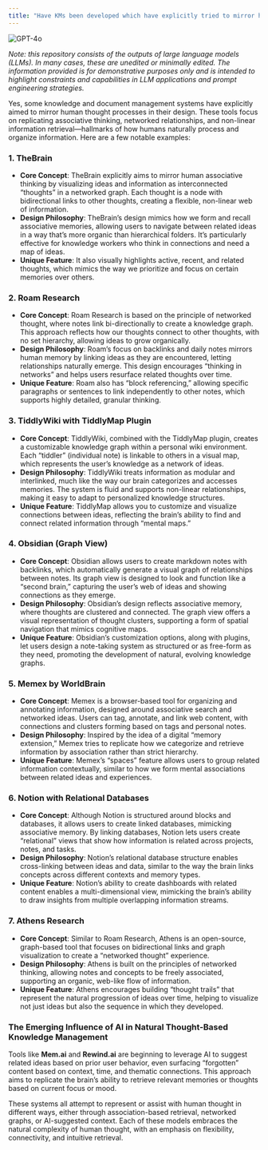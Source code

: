 ```yaml
---
title: "Have KMs been developed which have explicitly tried to mirror human information capture and retrieval"
---
```

![GPT-4o](https://img.shields.io/badge/GPT--4o-3333FF?style=for-the-badge&logo=openai&logoColor=white)



*Note: this repository consists of the outputs of large language models (LLMs). In many cases, these are unedited or minimally edited. The information provided is for demonstrative purposes only and is intended to highlight constraints and capabilities in LLM applications and prompt engineering strategies.*


Yes, some knowledge and document management systems have explicitly aimed to mirror human thought processes in their design. These tools focus on replicating associative thinking, networked relationships, and non-linear information retrieval—hallmarks of how humans naturally process and organize information. Here are a few notable examples:

### 1. **TheBrain**
   - **Core Concept**: TheBrain explicitly aims to mirror human associative thinking by visualizing ideas and information as interconnected “thoughts” in a networked graph. Each thought is a node with bidirectional links to other thoughts, creating a flexible, non-linear web of information.
   - **Design Philosophy**: TheBrain’s design mimics how we form and recall associative memories, allowing users to navigate between related ideas in a way that’s more organic than hierarchical folders. It’s particularly effective for knowledge workers who think in connections and need a map of ideas.
   - **Unique Feature**: It also visually highlights active, recent, and related thoughts, which mimics the way we prioritize and focus on certain memories over others.

### 2. **Roam Research**
   - **Core Concept**: Roam Research is based on the principle of networked thought, where notes link bi-directionally to create a knowledge graph. This approach reflects how our thoughts connect to other thoughts, with no set hierarchy, allowing ideas to grow organically.
   - **Design Philosophy**: Roam’s focus on backlinks and daily notes mirrors human memory by linking ideas as they are encountered, letting relationships naturally emerge. This design encourages “thinking in networks” and helps users resurface related thoughts over time.
   - **Unique Feature**: Roam also has “block referencing,” allowing specific paragraphs or sentences to link independently to other notes, which supports highly detailed, granular thinking.

### 3. **TiddlyWiki with TiddlyMap Plugin**
   - **Core Concept**: TiddlyWiki, combined with the TiddlyMap plugin, creates a customizable knowledge graph within a personal wiki environment. Each “tiddler” (individual note) is linkable to others in a visual map, which represents the user’s knowledge as a network of ideas.
   - **Design Philosophy**: TiddlyWiki treats information as modular and interlinked, much like the way our brain categorizes and accesses memories. The system is fluid and supports non-linear relationships, making it easy to adapt to personalized knowledge structures.
   - **Unique Feature**: TiddlyMap allows you to customize and visualize connections between ideas, reflecting the brain’s ability to find and connect related information through “mental maps.”

### 4. **Obsidian (Graph View)**
   - **Core Concept**: Obsidian allows users to create markdown notes with backlinks, which automatically generate a visual graph of relationships between notes. Its graph view is designed to look and function like a “second brain,” capturing the user’s web of ideas and showing connections as they emerge.
   - **Design Philosophy**: Obsidian’s design reflects associative memory, where thoughts are clustered and connected. The graph view offers a visual representation of thought clusters, supporting a form of spatial navigation that mimics cognitive maps.
   - **Unique Feature**: Obsidian’s customization options, along with plugins, let users design a note-taking system as structured or as free-form as they need, promoting the development of natural, evolving knowledge graphs.

### 5. **Memex by WorldBrain**
   - **Core Concept**: Memex is a browser-based tool for organizing and annotating information, designed around associative search and networked ideas. Users can tag, annotate, and link web content, with connections and clusters forming based on tags and personal notes.
   - **Design Philosophy**: Inspired by the idea of a digital “memory extension,” Memex tries to replicate how we categorize and retrieve information by association rather than strict hierarchy.
   - **Unique Feature**: Memex’s “spaces” feature allows users to group related information contextually, similar to how we form mental associations between related ideas and experiences.

### 6. **Notion with Relational Databases**
   - **Core Concept**: Although Notion is structured around blocks and databases, it allows users to create linked databases, mimicking associative memory. By linking databases, Notion lets users create “relational” views that show how information is related across projects, notes, and tasks.
   - **Design Philosophy**: Notion’s relational database structure enables cross-linking between ideas and data, similar to the way the brain links concepts across different contexts and memory types.
   - **Unique Feature**: Notion’s ability to create dashboards with related content enables a multi-dimensional view, mimicking the brain’s ability to draw insights from multiple overlapping information streams.

### 7. **Athens Research**
   - **Core Concept**: Similar to Roam Research, Athens is an open-source, graph-based tool that focuses on bidirectional links and graph visualization to create a “networked thought” experience.
   - **Design Philosophy**: Athens is built on the principles of networked thinking, allowing notes and concepts to be freely associated, supporting an organic, web-like flow of information.
   - **Unique Feature**: Athens encourages building “thought trails” that represent the natural progression of ideas over time, helping to visualize not just ideas but also the sequence in which they developed.

### The Emerging Influence of AI in Natural Thought-Based Knowledge Management
Tools like **Mem.ai** and **Rewind.ai** are beginning to leverage AI to suggest related ideas based on prior user behavior, even surfacing “forgotten” content based on context, time, and thematic connections. This approach aims to replicate the brain’s ability to retrieve relevant memories or thoughts based on current focus or mood.

These systems all attempt to represent or assist with human thought in different ways, either through association-based retrieval, networked graphs, or AI-suggested context. Each of these models embraces the natural complexity of human thought, with an emphasis on flexibility, connectivity, and intuitive retrieval.